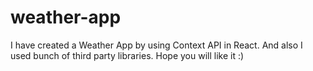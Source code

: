 # weather-app
I have created a Weather App by using Context API in React. And also I used bunch of third party libraries. Hope you will like it :)
